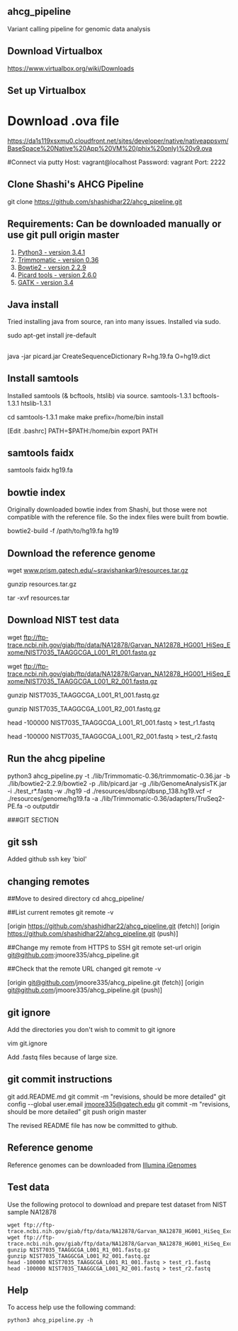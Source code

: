 ## ahcg_pipeline
Variant calling pipeline for genomic data analysis

## Download Virtualbox
https://www.virtualbox.org/wiki/Downloads

## Set up Virtualbox
# Download .ova file
https://da1s119xsxmu0.cloudfront.net/sites/developer/native/nativeappsvm/BaseSpace%20Native%20App%20VM%20(phix%20only)%20v9.ova

#Connect via putty
Host: vagrant@localhost
Password: vagrant
Port: 2222

## Clone Shashi's AHCG Pipeline
git clone https://github.com/shashidhar22/ahcg_pipeline.git

## Requirements: Can be downloaded manually or use git pull origin master

1. [Python3 - version 3.4.1](https://www.python.org/download/releases/3.4.1/)
2. [Trimmomatic - version 0.36](http://www.usadellab.org/cms/uploads/supplementary/Trimmomatic/Trimmomatic-0.36.zip)
3. [Bowtie2 - version 2.2.9](https://sourceforge.net/projects/bowtie-bio/files/bowtie2/2.2.9/)
4. [Picard tools - version 2.6.0](https://github.com/broadinstitute/picard/releases/download/2.6.0/picard.jar)
5. [GATK - version 3.4](https://software.broadinstitute.org/gatk/download/)

## Java install
Tried installing java from source, ran into many issues. Installed via sudo.

sudo apt-get install jre-default

##
java -jar picard.jar CreateSequenceDictionary R=hg.19.fa O=hg19.dict

## Install samtools
Installed samtools (& bcftools, htslib) via source. 
samtools-1.3.1 bcftools-1.3.1 htslib-1.3.1

cd samtools-1.3.1
make
make prefix=/home/bin install


[Edit .bashrc]
PATH=$PATH:/home/bin
export PATH

## samtools faidx
samtools faidx hg19.fa


## bowtie index
Originally downloaded bowtie index from Shashi, but those were not compatible with the reference file. So the index files were built from bowtie.

bowtie2-build -f /path/to/hg19.fa hg19

## Download the reference genome
wget www.prism.gatech.edu/~sravishankar9/resources.tar.gz

gunzip resources.tar.gz

tar -xvf resources.tar

## Download NIST test data

wget ftp://ftp-trace.ncbi.nih.gov/giab/ftp/data/NA12878/Garvan_NA12878_HG001_HiSeq_Exome/NIST7035_TAAGGCGA_L001_R1_001.fastq.gz

wget ftp://ftp-trace.ncbi.nih.gov/giab/ftp/data/NA12878/Garvan_NA12878_HG001_HiSeq_Exome/NIST7035_TAAGGCGA_L001_R2_001.fastq.gz

gunzip NIST7035_TAAGGCGA_L001_R1_001.fastq.gz

gunzip NIST7035_TAAGGCGA_L001_R2_001.fastq.gz

head -100000 NIST7035_TAAGGCGA_L001_R1_001.fastq > test_r1.fastq

head -100000 NIST7035_TAAGGCGA_L001_R2_001.fastq > test_r2.fastq

## Run the ahcg pipeline

python3 ahcg_pipeline.py -t ./lib/Trimmomatic-0.36/trimmomatic-0.36.jar -b ./lib/bowtie2-2.2.9/bowtie2 -p ./lib/picard.jar -g ./lib/GenomeAnalysisTK.jar -i ./test_r*.fastq -w ./hg19 -d ./resources/dbsnp/dbsnp_138.hg19.vcf -r ./resources/genome/hg19.fa -a ./lib/Trimmomatic-0.36/adapters/TruSeq2-PE.fa -o outputdir


###GIT SECTION

## git ssh
Added github ssh key 'biol'

## changing remotes
##Move to desired directory
cd ahcg_pipeline/

##List current remotes 
git remote -v

[origin  https://github.com/shashidhar22/ahcg_pipeline.git (fetch)]
[origin  https://github.com/shashidhar22/ahcg_pipeline.git (push)]

##Change my remote from HTTPS to SSH
git remote set-url origin git@github.com:jmoore335/ahcg_pipeline.git

##Check that the remote URL changed
git remote -v

[origin  git@github.com/jmoore335/ahcg_pipeline.git (fetch)]
[origin  git@github.com/jmoore335/ahcg_pipeline.git (push)]

## git ignore
Add the directories you don't wish to commit to git ignore

vim git.ignore

Add .fastq files because of large size.

## git commit instructions
git add.README.md
git commit -m "revisions, should be more detailed"
git config --global user.email jmoore335@gatech.edu
git commit -m "revisions, should be more detailed"
git push origin master

The revised README file has now be committed to github.

## Reference genome

Reference genomes can be downloaded from [Illumina iGenomes](http://support.illumina.com/sequencing/sequencing_software/igenome.html)

## Test data

Use the following protocol to download and prepare test dataset from NIST sample NA12878

```{sh}
wget ftp://ftp-trace.ncbi.nih.gov/giab/ftp/data/NA12878/Garvan_NA12878_HG001_HiSeq_Exome/NIST7035_TAAGGCGA_L001_R1_001.fastq.gz
wget ftp://ftp-trace.ncbi.nih.gov/giab/ftp/data/NA12878/Garvan_NA12878_HG001_HiSeq_Exome/NIST7035_TAAGGCGA_L001_R2_001.fastq.gz
gunzip NIST7035_TAAGGCGA_L001_R1_001.fastq.gz
gunzip NIST7035_TAAGGCGA_L001_R2_001.fastq.gz
head -100000 NIST7035_TAAGGCGA_L001_R1_001.fastq > test_r1.fastq
head -100000 NIST7035_TAAGGCGA_L001_R2_001.fastq > test_r2.fastq
```

## Help

To access help use the following command:

```{sh}
python3 ahcg_pipeline.py -h
```
